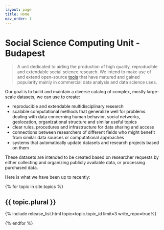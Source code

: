 ```yaml
---
layout: page
title: Home
nav_order: 1
---
```


# **S**ocial **S**cience **C**omputing **U**nit - **B**udapest

> A unit dedicated to aiding the production of high quality, reproducible and extendable social science research. We intend to make use of and extend open-source [tools](/tooling) that have matured and gained popularity mainly in commercial data analysis and data science uses.

Our goal is to build and maintain a diverse catalog of complex, mostly large-scale datasets, we can use to create:

- reproducible and extendable multidisciplinary research
- scalable computational methods that generalize well for problems dealing with data concerning human behavior, social networks, geolocation, organizational structure and similar useful topics
- clear rules, procedures and infrastructure for data sharing and access
- connections between researchers of different fields who might benefit from similar data sources or computational approaches
- systems that automatically update datasets and research projects based on them

These datasets are intended to be created based on researcher requests by either collecting and organizing publicly available data, or processing purchased data.

Here is what we have been up to recently:

{% for topic in site.topics %}
## {{ topic.plural }}

{% include release_list.html topic=topic.topic_id limit=3 write_repo=true%}

{% endfor %}
